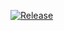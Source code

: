 [![Release](https://jitpack.io/v/Team865/FRC-Commons-Kotlin.svg)](https://jitpack.io/#Team865/FRC-Commons-Kotlin)